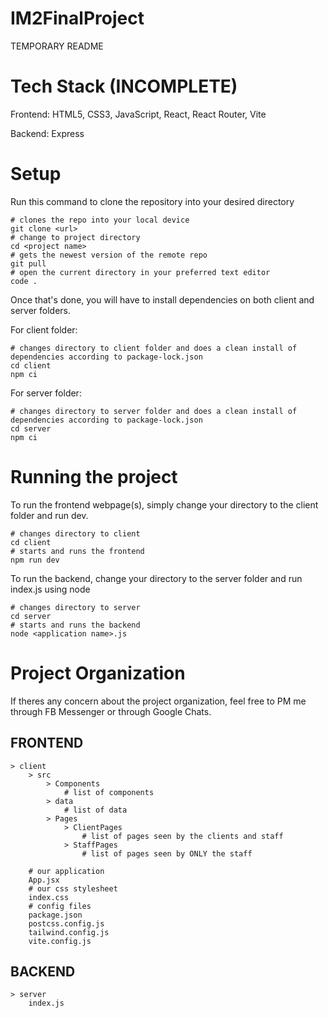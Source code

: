 # IM2FinalProject
TEMPORARY README

# Tech Stack (INCOMPLETE)
Frontend: HTML5, CSS3, JavaScript, React, React Router, Vite
 
Backend: Express 

# Setup
Run this command to clone the repository into your desired directory

    # clones the repo into your local device
    git clone <url>
    # change to project directory
    cd <project name>
    # gets the newest version of the remote repo
    git pull
    # open the current directory in your preferred text editor
    code .

Once that's done, you will have to install dependencies on both client and server folders.

For client folder:

    # changes directory to client folder and does a clean install of dependencies according to package-lock.json
    cd client 
    npm ci

For server folder:

    # changes directory to server folder and does a clean install of dependencies according to package-lock.json
    cd server
    npm ci

# Running the project

To run the frontend webpage(s), simply change your directory to the client folder and run dev.

    # changes directory to client
    cd client
    # starts and runs the frontend
    npm run dev

To run the backend, change your directory to the server folder and run index.js using node

    # changes directory to server
    cd server
    # starts and runs the backend
    node <application name>.js

# Project Organization

If theres any concern about the project organization, feel free to PM me through FB Messenger or through Google Chats.

## FRONTEND

    > client
        > src
            > Components
                # list of components
            > data
                # list of data
            > Pages
                > ClientPages
                    # list of pages seen by the clients and staff
                > StaffPages
                    # list of pages seen by ONLY the staff

        # our application
        App.jsx
        # our css stylesheet 
        index.css
        # config files
        package.json
        postcss.config.js
        tailwind.config.js
        vite.config.js

## BACKEND

    > server
        index.js


